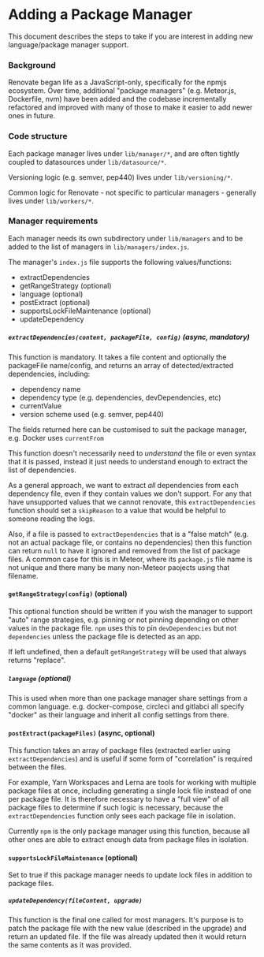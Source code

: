 # Adding a Package Manager

This document describes the steps to take if you are interest in adding new language/package manager support.

### Background

Renovate began life as a JavaScript-only, specifically for the npmjs ecosystem.
Over time, additional "package managers" (e.g. Meteor.js, Dockerfile, nvm) have been added and the codebase incrementally refactored and improved with many of those to make it easier to add newer ones in future.

### Code structure

Each package manager lives under `lib/manager/*`, and are often tightly coupled to datasources under `lib/datasource/*`.

Versioning logic (e.g. semver, pep440) lives under `lib/versioning/*`.

Common logic for Renovate - not specific to particular managers - generally lives under `lib/workers/*`.

### Manager requirements

Each manager needs its own subdirectory under `lib/managers` and to be added to the list of managers in `lib/managers/index.js`.

The manager's `index.js` file supports the following values/functions:

- extractDependencies
- getRangeStrategy (optional)
- language (optional)
- postExtract (optional)
- supportsLockFileMaintenance (optional)
- updateDependency

##### `extractDependencies(content, packageFile, config)` (async, mandatory)

This function is mandatory. It takes a file content and optionally the packageFile name/config, and returns an array of detected/extracted dependencies, including:

- dependency name
- dependency type (e.g. dependencies, devDependencies, etc)
- currentValue
- version scheme used (e.g. semver, pep440)

The fields returned here can be customised to suit the package manager, e.g. Docker uses `currentFrom`

This function doesn't necessarily need to _understand_ the file or even syntax that it is passed, instead it just needs to understand enough to extract the list of dependencies.

As a general approach, we want to extract _all_ dependencies from each dependency file, even if they contain values we don't support. For any that have unsupported values that we cannot renovate, this `extractDependencies` function should set a `skipReason` to a value that would be helpful to someone reading the logs.

Also, if a file is passed to `extractDependencies` that is a "false match" (e.g. not an actual package file, or contains no dependencies) then this function can return `null` to have it ignored and removed from the list of package files. A common case for this is in Meteor, where its `package.js` file name is not unique and there many be many non-Meteor paojects using that filename.

#### `getRangeStrategy(config)` (optional)

This optional function should be written if you wish the manager to support "auto" range strategies, e.g. pinning or not pinning depending on other values in the package file. `npm` uses this to pin `devDependencies` but not `dependencies` unless the package file is detected as an app.

If left undefined, then a default `getRangeStrategy` will be used that always returns "replace".

##### `language` (optional)

This is used when more than one package manager share settings from a common language. e.g. docker-compose, circleci and gitlabci all specify "docker" as their language and inherit all config settings from there.

#### `postExtract(packageFiles)` (async, optional)

This function takes an array of package files (extracted earlier using `extractDependencies`) and is useful if some form of "correlation" is required between the files.

For example, Yarn Workspaces and Lerna are tools for working with multiple package files at once, including generating a single lock file instead of one per package file. It is therefore necessary to have a "full view" of all package files to determine if such logic is necessary, because the `extractDependencies` function only sees each package file in isolation.

Currently `npm` is the only package manager using this function, because all other ones are able to extract enough data from package files in isolation.

#### `supportsLockFileMaintenance` (optional)

Set to true if this package manager needs to update lock files in addition to package files.

##### `updateDependency(fileContent, upgrade)`

This function is the final one called for most managers. It's purpose is to patch the package file with the new value (described in the upgrade) and return an updated file. If the file was already updated then it would return the same contents as it was provided.
